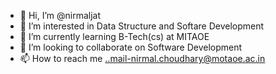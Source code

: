 - 👋 Hi, I’m @nirmaljat
- 👀 I’m interested in Data Structure and Softare Development
- 🌱 I’m currently learning B-Tech(cs) at MITAOE
- 💞️ I’m looking to collaborate on Software Development 
- 📫 How to reach me ..mail-nirmal.choudhary@motaoe.ac.in

<!---
nirmaljat/nirmaljat is a ✨ special ✨ repository because its `README.md` (this file) appears on your GitHub profile.
You can click the Preview link to take a look at your changes.
--->
